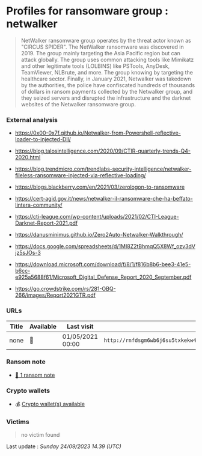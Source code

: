 # Profiles for ransomware group : **netwalker**


> NetWalker ransomware group operates by the threat actor known as "CIRCUS SPIDER". The NetWalker ransomware was discovered in 2019. The group mainly targeting the Asia Pacific region but can attack globally. The group uses common attacking tools like Mimikatz and other legitimate tools (LOLBINS) like PSTools, AnyDesk, TeamViewer, NLBrute, and more. The group knowing by targeting the healthcare sector. Finally, in January 2021, Netwalker was takedown by the authorities, the police have confiscated hundreds of thousands of dollars in ransom payments collected by the Netwalker group, and they seized servers and disrupted the infrastructure and the darknet websites of the Netwalker ransomware group.

### External analysis
- https://0x00-0x7f.github.io/Netwalker-from-Powershell-reflective-loader-to-injected-Dll/

- https://blog.talosintelligence.com/2020/09/CTIR-quarterly-trends-Q4-2020.html

- https://blog.trendmicro.com/trendlabs-security-intelligence/netwalker-fileless-ransomware-injected-via-reflective-loading/

- https://blogs.blackberry.com/en/2021/03/zerologon-to-ransomware

- https://cert-agid.gov.it/news/netwalker-il-ransomware-che-ha-beffato-lintera-community/

- https://cti-league.com/wp-content/uploads/2021/02/CTI-League-Darknet-Report-2021.pdf

- https://danusminimus.github.io/Zero2Auto-Netwalker-Walkthrough/

- https://docs.google.com/spreadsheets/d/1MI8Z2tBhmqQ5X8Wf_ozv3dVjz5sJOs-3

- https://download.microsoft.com/download/f/8/1/f816b8b6-bee3-41e5-b6cc-e925a5688f61/Microsoft_Digital_Defense_Report_2020_September.pdf

- https://go.crowdstrike.com/rs/281-OBQ-266/images/Report2021GTR.pdf

### URLs
| Title | Available | Last visit | fqdn | Screenshot 
|---|---|---|---|---|
| none | 🔴 | 01/05/2021 00:00 | `http://rnfdsgm6wb6j6su5txkekw4u4y47kp2eatvu7d6xhyn5cs4lt4pdrqqd.onion` | ❌ | 


### Ransom note
* [📝 1 ransom note](notes/netwalker)

### Crypto wallets
* 💰 <a href="/#/crypto/netwalker.md">Crypto wallet(s) available</a>


### Victims

> no victim found




Last update : _Sunday 24/09/2023 14.39 (UTC)_
